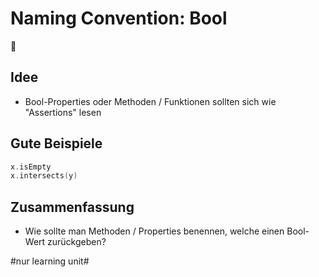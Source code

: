 # Naming Convention: Bool
💬

## Idee
- Bool-Properties oder Methoden / Funktionen sollten sich wie "Assertions" lesen

## Gute Beispiele

```swift
x.isEmpty
x.intersects(y)
```

## Zusammenfassung
- Wie sollte man Methoden / Properties benennen, welche einen Bool-Wert zurückgeben?


#nur learning unit#